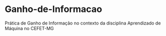 # Ganho-de-Informacao
Prática de Ganho de Informação no contexto da disciplina Aprendizado de Máquina no CEFET-MG
